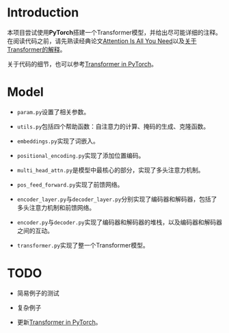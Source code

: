 # Introduction

本项目尝试使用**PyTorch**搭建一个Transformer模型，并给出尽可能详细的注释。在阅读代码之前，请先熟读经典论文[Attention Is All You Need](https://arxiv.org/pdf/1706.03762.pdf)以及[关于Transformer的解释](https://l-ty.com/Compute_Science/Natural_Language_Processing/Transformer)。

关于代码的细节，也可以参考[Transformer in PyTorch](https://l-ty.com/Compute_Science/PyTorch/Transformer_in_PyTorch)。

# Model

* `param.py`设置了相关参数。

* `utils.py`包括四个帮助函数：自注意力的计算、掩码的生成、克隆函数。

* `embeddings.py`实现了词嵌入。

* `positional_encoding.py`实现了添加位置编码。

* `multi_head_attn.py`是模型中最核心的部分，实现了多头注意力机制。

* `pos_feed_forward.py`实现了前馈网络。

* `encoder_layer.py`与`decoder_layer.py`分别实现了编码器和解码器，包括了多头注意力机制和前馈网络。

* `encoder.py`与`decoder.py`实现了编码器和解码器的堆栈，以及编码器和解码器之间的互动。

* `transformer.py`实现了整一个Transformer模型。

# TODO

* 简易例子的测试

* 复杂例子

* 更新[Transformer in PyTorch](https://l-ty.com/Compute_Science/PyTorch/Transformer_in_PyTorch)。
